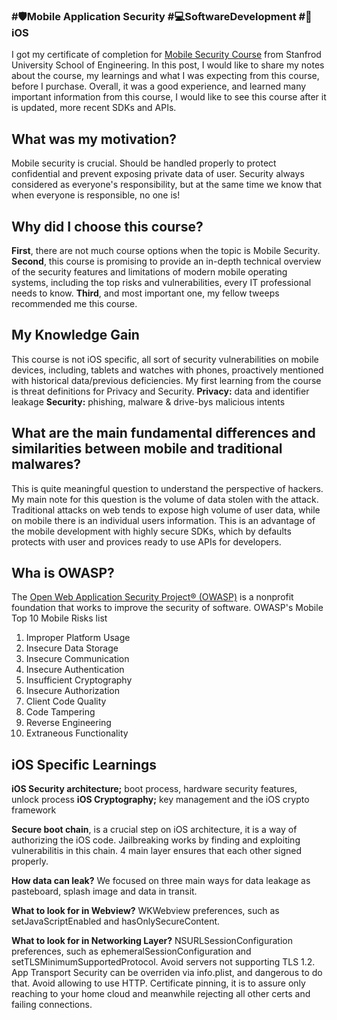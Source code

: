 ### #🛡️Mobile Application Security #💻SoftwareDevelopment #📱iOS 
I got my certificate of completion for [Mobile Security Course](https://online.stanford.edu/courses/xacs215-mobile-security) from Stanfrod University School of Engineering. 
In this post, I would like to share my notes about the course, my learnings and what I was expecting from this course, before I purchase. Overall, it was a good experience, and learned many important information from this course, I would like to see this course after it is updated, more recent SDKs and APIs.

## What was my motivation?
Mobile security is crucial. Should be handled properly to protect confidential and prevent exposing private data of user. Security always considered as everyone's responsibility, but at the same time we know that when everyone is responsible, no one is! 
## Why did I choose this course?
**First**, there are not much course options when the topic is Mobile Security. 
**Second**, this course is promising to provide an in-depth technical overview of the security features and limitations of modern mobile operating systems, including the top risks and vulnerabilities, every IT professional needs to know.
**Third**, and most important one, my fellow tweeps recommended me this course.

## My Knowledge Gain
This course is not iOS specific, all sort of security vulnerabilities on mobile devices, including, tablets and watches with phones, proactively mentioned with historical data/previous deficiencies.
My first learning from the course is threat definitions for Privacy and Security. **Privacy:** data and identifier leakage
**Security:** phishing, malware & drive-bys malicious intents

## What are the main fundamental differences and similarities between mobile and traditional malwares?
This is quite meaningful question to understand the perspective of hackers. My main note for this question is the volume of data stolen with the attack. Traditional attacks on web tends to expose high volume of user data, while on mobile there is an individual users information. This is an advantage of the mobile development with highly secure SDKs, which by defaults protects with user and provices ready to use APIs for developers.

## Wha is OWASP? 
The [Open Web Application Security Project® (OWASP)](https://owasp.org/) is a nonprofit foundation that works to improve the security of software. 
OWASP's Mobile Top 10 Mobile Risks list
1. Improper Platform Usage
2. Insecure Data Storage
3. Insecure Communication
4. Insecure Authentication
5. Insufficient Cryptography
6. Insecure Authorization
7. Client Code Quality
8. Code Tampering
9. Reverse Engineering
10. Extraneous Functionality

## iOS Specific Learnings
**iOS Security architecture;** boot process, hardware security features, unlock process
**iOS Cryptography;** key management and the iOS crypto framework

**Secure boot chain**, is a crucial step on iOS architecture, it is a way of authorizing the iOS code. Jailbreaking works by finding and exploiting vulnerabilitis in this chain. 4 main layer ensures that each other signed properly. 

**How data can leak?** We focused on three main ways for data leakage as pasteboard, splash image and data in transit. 

**What to look for in Webview?** WKWebview preferences, such as setJavaScriptEnabled and hasOnlySecureContent.

**What to look for in Networking Layer?** NSURLSessionConfiguration preferences, such as ephemeralSessionConfiguration and setTLSMinimumSupportedProtocol. Avoid servers not supporting TLS 1.2. App Transport Security can be overriden via info.plist, and dangerous to do that. Avoid allowing to use HTTP. Certificate pinning, it is to assure only reaching to your home cloud and meanwhile rejecting all other certs and failing connections.






